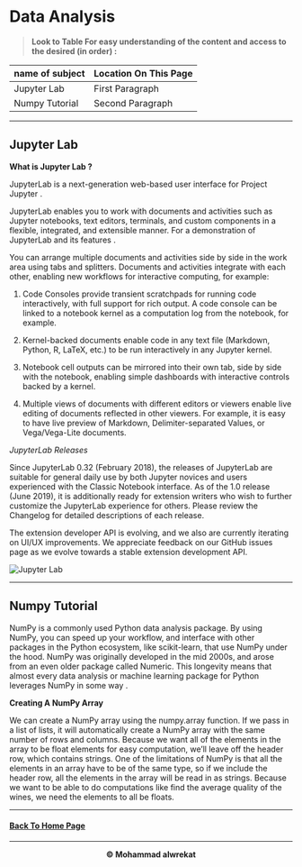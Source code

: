 # Data Analysis

> **Look to Table For easy understanding of the content and access to the desired (in order) :**

|name of subject      | Location On This Page|
|---------------------|---------------------|
|Jupyter Lab|First Paragraph|
|Numpy Tutorial|Second Paragraph|

---
## Jupyter Lab

**What is Jupyter Lab ?**

JupyterLab is a next-generation web-based user interface for Project Jupyter .


JupyterLab enables you to work with documents and activities such as Jupyter notebooks, text editors, terminals, and custom components in a flexible, integrated, and extensible manner. For a demonstration of JupyterLab and its features .


You can arrange multiple documents and activities side by side in the work area using tabs and splitters. Documents and activities integrate with each other, enabling new workflows for interactive computing, for example:

1. Code Consoles provide transient scratchpads for running code interactively, with full support for rich output. A code console can be linked to a notebook kernel as a computation log from the notebook, for example.

2. Kernel-backed documents enable code in any text file (Markdown, Python, R, LaTeX, etc.) to be run interactively in any Jupyter kernel.

3. Notebook cell outputs can be mirrored into their own tab, side by side with the notebook, enabling simple dashboards with interactive controls backed by a kernel.

4. Multiple views of documents with different editors or viewers enable live editing of documents reflected in other viewers. For example, it is easy to have live preview of Markdown, Delimiter-separated Values, or Vega/Vega-Lite documents.


*JupyterLab Releases*

Since JupyterLab 0.32 (February 2018), the releases of JupyterLab are suitable for general daily use by both Jupyter novices and users experienced with the Classic Notebook interface. As of the 1.0 release (June 2019), it is additionally ready for extension writers who wish to further customize the JupyterLab experience for others. Please review the Changelog for detailed descriptions of each release.


The extension developer API is evolving, and we also are currently iterating on UI/UX improvements. We appreciate feedback on our GitHub issues page as we evolve towards a stable extension development API.


![Jupyter Lab](https://www.tng-project.org/static/data/lab_logo_tng.png)

---
## Numpy Tutorial

NumPy is a commonly used Python data analysis package. By using NumPy, you can speed up your workflow, and interface with other packages in the Python ecosystem, like scikit-learn, that use NumPy under the hood. NumPy was originally developed in the mid 2000s, and arose from an even older package called Numeric. This longevity means that almost every data analysis or machine learning package for Python leverages NumPy in some way .

**Creating A NumPy Array**

We can create a NumPy array using the numpy.array function. If we pass in a list of lists, it will automatically create a NumPy array with the same number of rows and columns. Because we want all of the elements in the array to be float elements for easy computation, we’ll leave off the header row, which contains strings. One of the limitations of NumPy is that all the elements in an array have to be of the same type, so if we include the header row, all the elements in the array will be read in as strings. Because we want to be able to do computations like find the average quality of the wines, we need the elements to all be floats.

---
#### [Back To Home Page](https://mhmadwrekat.github.io/reading-notes)

---
<b>
<p align="center">
© Mohammad alwrekat
</p>